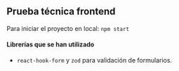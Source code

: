 ## Prueba técnica frontend

Para iniciar el proyecto en local: `npm start`

#### Librerías que se han utilizado

 - `react-hook-form` y `zod` para validación de formularios.